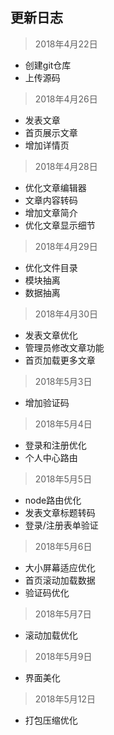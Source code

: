 ## 更新日志

> 2018年4月22日
- 创建git仓库
- 上传源码

> 2018年4月26日
- 发表文章
- 首页展示文章
- 增加详情页

> 2018年4月28日
- 优化文章编辑器
- 文章内容转码
- 增加文章简介
- 优化文章显示细节

> 2018年4月29日
- 优化文件目录
- 模块抽离
- 数据抽离

> 2018年4月30日
- 发表文章优化
- 管理员修改文章功能
- 首页加载更多文章

> 2018年5月3日
- 增加验证码

> 2018年5月4日
- 登录和注册优化
- 个人中心路由

> 2018年5月5日
- node路由优化
- 发表文章标题转码
- 登录/注册表单验证

> 2018年5月6日
- 大小屏幕适应优化
- 首页滚动加载数据
- 验证码优化

> 2018年5月7日
- 滚动加载优化

> 2018年5月9日
- 界面美化

> 2018年5月12日
- 打包压缩优化
